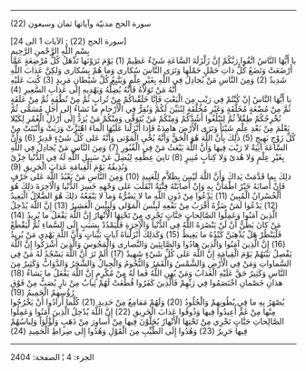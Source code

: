 ------------------------------------------------------------------------

(22) سورة الحج مدنيّة وآياتها ثمان وسبعون  
  
\[سورة الحج (22) : الآيات 1 الى 24\]  
بِسْمِ اللَّهِ الرَّحْمنِ الرَّحِيمِ  
يا أَيُّهَا النَّاسُ اتَّقُوا رَبَّكُمْ إِنَّ زَلْزَلَةَ السَّاعَةِ شَيْءٌ عَظِيمٌ (1) يَوْمَ تَرَوْنَها تَذْهَلُ كُلُّ
مُرْضِعَةٍ عَمَّا أَرْضَعَتْ وَتَضَعُ كُلُّ ذاتِ حَمْلٍ حَمْلَها وَتَرَى النَّاسَ سُكارى وَما هُمْ بِسُكارى
وَلكِنَّ عَذابَ اللَّهِ شَدِيدٌ (2) وَمِنَ النَّاسِ مَنْ يُجادِلُ فِي اللَّهِ بِغَيْرِ عِلْمٍ وَيَتَّبِعُ كُلَّ
شَيْطانٍ مَرِيدٍ (3) كُتِبَ عَلَيْهِ أَنَّهُ مَنْ تَوَلاَّهُ فَأَنَّهُ يُضِلُّهُ وَيَهْدِيهِ إِلى عَذابِ السَّعِيرِ
(4)  
يا أَيُّهَا النَّاسُ إِنْ كُنْتُمْ فِي رَيْبٍ مِنَ الْبَعْثِ فَإِنَّا خَلَقْناكُمْ مِنْ تُرابٍ ثُمَّ مِنْ نُطْفَةٍ ثُمَّ
مِنْ عَلَقَةٍ ثُمَّ مِنْ مُضْغَةٍ مُخَلَّقَةٍ وَغَيْرِ مُخَلَّقَةٍ لِنُبَيِّنَ لَكُمْ وَنُقِرُّ فِي الْأَرْحامِ ما نَشاءُ
إِلى أَجَلٍ مُسَمًّى ثُمَّ نُخْرِجُكُمْ طِفْلاً ثُمَّ لِتَبْلُغُوا أَشُدَّكُمْ وَمِنْكُمْ مَنْ يُتَوَفَّى وَمِنْكُمْ مَنْ يُرَدُّ
إِلى أَرْذَلِ الْعُمُرِ لِكَيْلا يَعْلَمَ مِنْ بَعْدِ عِلْمٍ شَيْئاً وَتَرَى الْأَرْضَ هامِدَةً فَإِذا أَنْزَلْنا
عَلَيْهَا الْماءَ اهْتَزَّتْ وَرَبَتْ وَأَنْبَتَتْ مِنْ كُلِّ زَوْجٍ بَهِيجٍ (5) ذلِكَ بِأَنَّ اللَّهَ هُوَ الْحَقُّ
وَأَنَّهُ يُحْيِ الْمَوْتى وَأَنَّهُ عَلى كُلِّ شَيْءٍ قَدِيرٌ (6) وَأَنَّ السَّاعَةَ آتِيَةٌ لا رَيْبَ فِيها وَأَنَّ
اللَّهَ يَبْعَثُ مَنْ فِي الْقُبُورِ (7) وَمِنَ النَّاسِ مَنْ يُجادِلُ فِي اللَّهِ بِغَيْرِ عِلْمٍ وَلا هُدىً
وَلا كِتابٍ مُنِيرٍ (8) ثانِيَ عِطْفِهِ لِيُضِلَّ عَنْ سَبِيلِ اللَّهِ لَهُ فِي الدُّنْيا خِزْيٌ وَنُذِيقُهُ
يَوْمَ الْقِيامَةِ عَذابَ الْحَرِيقِ (9)  
ذلِكَ بِما قَدَّمَتْ يَداكَ وَأَنَّ اللَّهَ لَيْسَ بِظَلاَّمٍ لِلْعَبِيدِ (10) وَمِنَ النَّاسِ مَنْ يَعْبُدُ اللَّهَ
عَلى حَرْفٍ فَإِنْ أَصابَهُ خَيْرٌ اطْمَأَنَّ بِهِ وَإِنْ أَصابَتْهُ فِتْنَةٌ انْقَلَبَ عَلى وَجْهِهِ خَسِرَ الدُّنْيا
وَالْآخِرَةَ ذلِكَ هُوَ الْخُسْرانُ الْمُبِينُ (11) يَدْعُوا مِنْ دُونِ اللَّهِ ما لا يَضُرُّهُ وَما لا
يَنْفَعُهُ ذلِكَ هُوَ الضَّلالُ الْبَعِيدُ (12) يَدْعُوا لَمَنْ ضَرُّهُ أَقْرَبُ مِنْ نَفْعِهِ لَبِئْسَ الْمَوْلى
وَلَبِئْسَ الْعَشِيرُ (13) إِنَّ اللَّهَ يُدْخِلُ الَّذِينَ آمَنُوا وَعَمِلُوا الصَّالِحاتِ جَنَّاتٍ تَجْرِي مِنْ
تَحْتِهَا الْأَنْهارُ إِنَّ اللَّهَ يَفْعَلُ ما يُرِيدُ (14)  
مَنْ كانَ يَظُنُّ أَنْ لَنْ يَنْصُرَهُ اللَّهُ فِي الدُّنْيا وَالْآخِرَةِ فَلْيَمْدُدْ بِسَبَبٍ إِلَى السَّماءِ ثُمَّ
لْيَقْطَعْ فَلْيَنْظُرْ هَلْ يُذْهِبَنَّ كَيْدُهُ ما يَغِيظُ (15) وَكَذلِكَ أَنْزَلْناهُ آياتٍ بَيِّناتٍ وَأَنَّ
اللَّهَ يَهْدِي مَنْ يُرِيدُ (16) إِنَّ الَّذِينَ آمَنُوا وَالَّذِينَ هادُوا وَالصَّابِئِينَ وَالنَّصارى
وَالْمَجُوسَ وَالَّذِينَ أَشْرَكُوا إِنَّ اللَّهَ يَفْصِلُ بَيْنَهُمْ يَوْمَ الْقِيامَةِ إِنَّ اللَّهَ عَلى كُلِّ شَيْءٍ
شَهِيدٌ (17) أَلَمْ تَرَ أَنَّ اللَّهَ يَسْجُدُ لَهُ مَنْ فِي السَّماواتِ وَمَنْ فِي الْأَرْضِ وَالشَّمْسُ
وَالْقَمَرُ وَالنُّجُومُ وَالْجِبالُ وَالشَّجَرُ وَالدَّوَابُّ وَكَثِيرٌ مِنَ النَّاسِ وَكَثِيرٌ حَقَّ عَلَيْهِ
الْعَذابُ وَمَنْ يُهِنِ اللَّهُ فَما لَهُ مِنْ مُكْرِمٍ إِنَّ اللَّهَ يَفْعَلُ ما يَشاءُ (18) هذانِ خَصْمانِ
اخْتَصَمُوا فِي رَبِّهِمْ فَالَّذِينَ كَفَرُوا قُطِّعَتْ لَهُمْ ثِيابٌ مِنْ نارٍ يُصَبُّ مِنْ فَوْقِ رُؤُسِهِمُ
الْحَمِيمُ (19)  
يُصْهَرُ بِهِ ما فِي بُطُونِهِمْ وَالْجُلُودُ (20) وَلَهُمْ مَقامِعُ مِنْ حَدِيدٍ (21) كُلَّما أَرادُوا أَنْ
يَخْرُجُوا مِنْها مِنْ غَمٍّ أُعِيدُوا فِيها وَذُوقُوا عَذابَ الْحَرِيقِ (22) إِنَّ اللَّهَ يُدْخِلُ الَّذِينَ
آمَنُوا وَعَمِلُوا الصَّالِحاتِ جَنَّاتٍ تَجْرِي مِنْ تَحْتِهَا الْأَنْهارُ يُحَلَّوْنَ فِيها مِنْ أَساوِرَ مِنْ
ذَهَبٍ وَلُؤْلُؤاً وَلِباسُهُمْ فِيها حَرِيرٌ (23) وَهُدُوا إِلَى الطَّيِّبِ مِنَ الْقَوْلِ وَهُدُوا إِلى
صِراطِ الْحَمِيدِ (24)

------------------------------------------------------------------------

الجزء: 4 ¦ الصفحة: 2404
